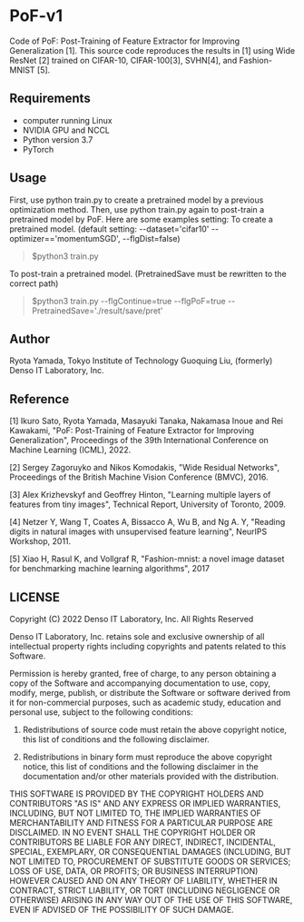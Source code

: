 # PoF-v1
Code of PoF: Post-Training of Feature Extractor for Improving Generalization [1].  This source code reproduces the results in [1] using Wide ResNet [2] trained on CIFAR-10, CIFAR-100[3], SVHN[4], and Fashion-MNIST [5].

## Requirements

- computer running Linux
- NVIDIA GPU and NCCL
- Python version 3.7
- PyTorch

## Usage

First, use python train.py to create a pretrained model by a previous optimization method. 
Then, use python train.py again to post-train a pretrained model by PoF.
Here are some examples setting:
To create a pretrained model.  (default setting: --dataset='cifar10' --optimizer=='momentumSGD', --flgDist=false)
> $python3 train.py 

To post-train a pretrained model.  (PretrainedSave must be rewritten to the correct path)
> $python3 train.py --flgContinue=true --flgPoF=true --PretrainedSave='./result/save/pret'

## Author

Ryota Yamada, Tokyo Institute of Technology
Guoquing Liu, (formerly) Denso IT Laboratory, Inc.


## Reference

[1] Ikuro Sato, Ryota Yamada, Masayuki Tanaka, Nakamasa Inoue and Rei Kawakami, "PoF: Post-Training of Feature Extractor for Improving Generalization", Proceedings of the 39th International Conference on Machine Learning (ICML), 2022.

[2] Sergey Zagoruyko and Nikos Komodakis, "Wide Residual Networks", Proceedings of the British Machine Vision Conference (BMVC), 2016.

[3] Alex Krizhevskyf and Geoffrey Hinton, "Learning multiple layers of features from tiny images", Technical Report, University of Toronto, 2009.

[4] Netzer Y, Wang T, Coates A, Bissacco A, Wu B, and Ng A. Y, "Reading digits in natural images with unsupervised feature learning", NeurIPS Workshop, 2011.

[5] Xiao H, Rasul K, and Vollgraf R, "Fashion-mnist: a novel image dataset for benchmarking machine learning algorithms", 2017
## LICENSE

Copyright (C) 2022 Denso IT Laboratory, Inc.
All Rights Reserved

Denso IT Laboratory, Inc. retains sole and exclusive ownership of all
intellectual property rights including copyrights and patents related to this
Software.

Permission is hereby granted, free of charge, to any person obtaining a copy
of the Software and accompanying documentation to use, copy, modify, merge,
publish, or distribute the Software or software derived from it for
non-commercial purposes, such as academic study, education and personal use,
subject to the following conditions:

1. Redistributions of source code must retain the above copyright notice,
this list of conditions and the following disclaimer.

2. Redistributions in binary form must reproduce the above copyright notice,
this list of conditions and the following disclaimer in the documentation
and/or other materials provided with the distribution.

THIS SOFTWARE IS PROVIDED BY THE COPYRIGHT HOLDERS AND CONTRIBUTORS "AS IS"
AND ANY EXPRESS OR IMPLIED WARRANTIES, INCLUDING, BUT NOT LIMITED TO, THE
IMPLIED WARRANTIES OF MERCHANTABILITY AND FITNESS FOR A PARTICULAR PURPOSE
ARE DISCLAIMED. IN NO EVENT SHALL THE COPYRIGHT HOLDER OR CONTRIBUTORS BE
LIABLE FOR ANY DIRECT, INDIRECT, INCIDENTAL, SPECIAL, EXEMPLARY, OR
CONSEQUENTIAL DAMAGES (INCLUDING, BUT NOT LIMITED TO, PROCUREMENT OF
SUBSTITUTE GOODS OR SERVICES; LOSS OF USE, DATA, OR PROFITS; OR BUSINESS
INTERRUPTION) HOWEVER CAUSED AND ON ANY THEORY OF LIABILITY, WHETHER IN
CONTRACT, STRICT LIABILITY, OR TORT (INCLUDING NEGLIGENCE OR OTHERWISE)
ARISING IN ANY WAY OUT OF THE USE OF THIS SOFTWARE, EVEN IF ADVISED OF THE
POSSIBILITY OF SUCH DAMAGE.
